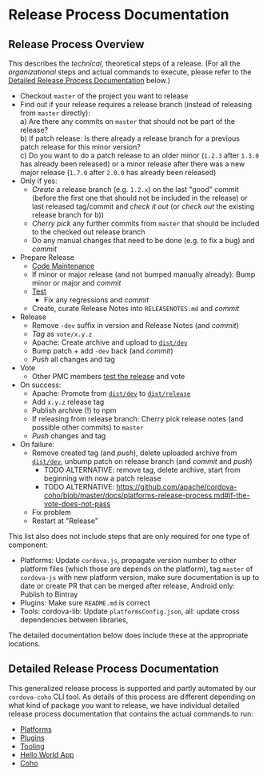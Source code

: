 # Release Process Documentation

## Release Process Overview

This describes the _technical_, theoretical steps of a release. (For all the _organizational_ steps and actual commands to execute, please refer to the [Detailed Release Process Documentation](#detailed-release-process-documentation) below.)

- Checkout `master` of the project you want to release
- Find out if your release requires a release branch (instead of releasing from `master` directly):  
  a) Are there any commits on `master` that should not be part of the release?  
  b) If patch release: Is there already a release branch for a previous patch release for this minor version?  
  c) Do you want to do a patch release to an older minor (`1.2.3` after `1.3.0` has already been released) or a minor release after there was a new major release (`1.7.0` after `2.0.0` has already been released)
- Only if yes: 
  - _Create_ a release branch (e.g. `1.2.x`) on the last "good" commit (before the first one that should not be included in the release) or last released tag/commit and _check it out_ (or _check out_ the existing release branch for b))
  - _Cherry pick_ any further commits from `master` that should be included to the checked out release branch
  - Do any manual changes that need to be done (e.g. to fix a bug) and _commit_ 
- Prepare Release
  - [Code Maintenance](code-maintenance.md)
  - If minor or major release (and not bumped manually already): Bump minor or major and _commit_
  - [Test](testing-releases.md)
    - Fix any regressions and _commit_
  - Create, curate Release Notes into `RELEASENOTES.md` and _commit_
- Release
  - Remove `-dev` suffix in version and Release Notes (and _commit_)
  - _Tag_ as `vote/x.y.z`
  - Apache: Create archive and upload to [`dist/dev`](https://dist.apache.org/repos/dist/dev/cordova/)
  - Bump patch + add `-dev` back (and _commit_)
  - _Push_ all changes and tag
- Vote
  - Other PMC members [test the release](testing-releases.md) and vote
- On success:
  - Apache: Promote from [`dist/dev`](https://dist.apache.org/repos/dist/dev/cordova/) to [`dist/release`](https://dist.apache.org/repos/dist/release/cordova/)
  - Add `x.y.z` release tag
  - Publish archive (!) to npm
  - If releasing from release branch: Cherry pick release notes (and possible other commits) to `master`
  - _Push_ changes and tag
- On failure:
  - Remove created tag (and _push_), delete uploaded archive from [`dist/dev`](https://dist.apache.org/repos/dist/dev/cordova/), unbump patch on release branch (and _commit_ and _push_)
    - TODO ALTERNATIVE: remove tag, delete archive, start from beginning with now a patch release
    - TODO ALTERNATIVE: https://github.com/apache/cordova-coho/blob/master/docs/platforms-release-process.md#if-the-vote-does-not-pass
  - Fix problem
  - Restart at "Release"

This list also does not include steps that are only required for one type of component:

- Platforms: Update `cordova.js`, propagate version number to other platform files (which those are depends on the platform), tag `master` of `cordova-js` with new platform version, make sure documentation is up to date or create PR that can be merged after release, Android only: Publish to Bintray
- Plugins: Make sure `README.md` is correct
- Tools: cordova-lib: Update `platformsConfig.json`, all: update cross dependencies between libraries, 

The detailed documentation below does include these at the appropriate locations.

## Detailed Release Process Documentation

This generalized release process is supported and partly automated by our `cordova-coho` CLI tool. As details of this process are different depending on what kind of package you want to release, we have individual detailed release process documentation that contains the actual commands to run:

- [Platforms](https://github.com/apache/cordova-coho/blob/master/docs/platforms-release-process.md)
- [Plugins](https://github.com/apache/cordova-coho/blob/master/docs/plugins-release-process.md)
- [Tooling](https://github.com/apache/cordova-coho/blob/master/docs/tools-release-process.md)
- [Hello World App](https://github.com/apache/cordova-coho/blob/master/docs/app-hello-world-release-process.md)
- [Coho](https://github.com/apache/cordova-coho/blob/master/docs/coho-release-process.md)
